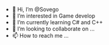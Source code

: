 - 👋 Hi, I’m @Sovego
- 👀 I’m interested in Game develop 
- 🌱 I’m currently learning C# and C++
- 💞️ I’m looking to collaborate on ...
- 📫 How to reach me ...

<!---
Sovego/Sovego is a ✨ special ✨ repository because its `README.md` (this file) appears on your GitHub profile.
You can click the Preview link to take a look at your changes.
--->
